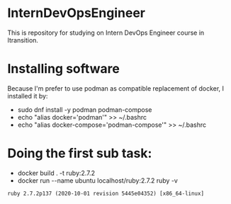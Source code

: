 # InternDevOpsEngineer

This is repository for studying on Intern DevOps Engineer course in Itransition.

# Installing software

Because I'm prefer to use podman as compatible replacement of docker, I installed it by:

- sudo dnf install -y podman podman-compose
- echo "alias docker='podman'" >> ~/.bashrc
- echo "alias docker-compose='podman-compose'" >> ~/.bashrc

# Doing the first sub task:
- docker build . -t ruby:2.7.2
- docker run --name ubuntu localhost/ruby:2.7.2 ruby -v
```
ruby 2.7.2p137 (2020-10-01 revision 5445e04352) [x86_64-linux]
```